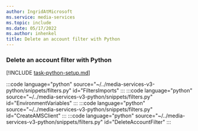 ```yaml
---
author: IngridAtMicrosoft
ms.service: media-services
ms.topic: include
ms.date: 05/17/2022
ms.author: inhenkel
title: Delete an account filter with Python
---
```


### Delete an account filter with Python

[!INCLUDE [task-python-setup.md](./includes/task-python-setup.md)]

:::code language="python" source="~/../media-services-v3-python/snippets/filters.py" id="FiltersImports" :::
:::code language="python" source="~/../media-services-v3-python/snippets/filters.py" id="EnvironmentVariables" :::
:::code language="python" source="~/../media-services-v3-python/snippets/filters.py" id="CreateAMSClient" :::
:::code language="python" source="~/../media-services-v3-python/snippets/filters.py" id="DeleteAccountFilter" :::
